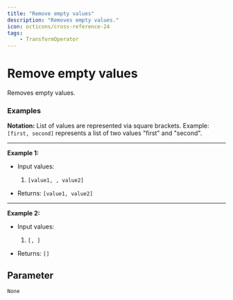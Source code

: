 ```yaml
---
title: "Remove empty values"
description: "Removes empty values."
icon: octicons/cross-reference-24
tags: 
    - TransformOperator
---
```

# Remove empty values
<!-- This file was generated - DO NOT CHANGE IT MANUALLY -->



Removes empty values.

### Examples

**Notation:** List of values are represented via square brackets. Example: `[first, second]` represents a list of two values "first" and "second".

---
**Example 1:**

* Input values:
    1. `[value1, , value2]`

* Returns: `[value1, value2]`


---
**Example 2:**

* Input values:
    1. `[, ]`

* Returns: `[]`




## Parameter

`None`